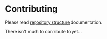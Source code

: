 # Contributing

Please read [repository structure](./ORGANISATOIN.md) documentation.

There isn't mush to contribute to yet...
